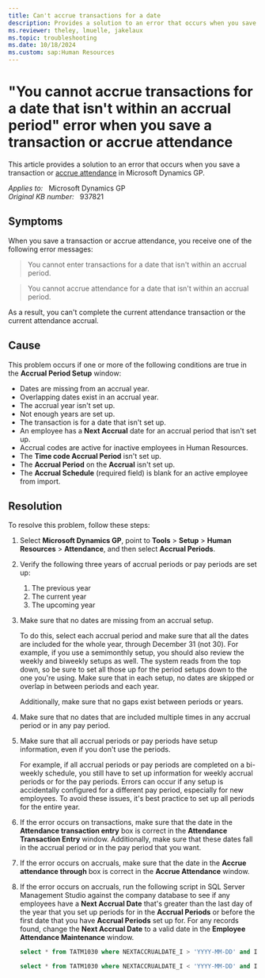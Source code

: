 ```yaml
---
title: Can't accrue transactions for a date
description: Provides a solution to an error that occurs when you save a transaction or accrue attendance in Microsoft Dynamics GP.
ms.reviewer: theley, lmuelle, jakelaux
ms.topic: troubleshooting
ms.date: 10/18/2024
ms.custom: sap:Human Resources
---
```

# "You cannot accrue transactions for a date that isn't within an accrual period" error when you save a transaction or accrue attendance

This article provides a solution to an error that occurs when you save a transaction or [accrue attendance](/dynamics-gp/payroll/humanresource#attendance-setup) in Microsoft Dynamics GP.

_Applies to:_ &nbsp; Microsoft Dynamics GP  
_Original KB number:_ &nbsp; 937821

## Symptoms

When you save a transaction or accrue attendance, you receive one of the following error messages:

> You cannot enter transactions for a date that isn't within an accrual period.

> You cannot accrue attendance for a date that isn't within an accrual period.

As a result, you can't complete the current attendance transaction or the current attendance accrual.

## Cause

This problem occurs if one or more of the following conditions are true in the **Accrual Period Setup** window:

- Dates are missing from an accrual year.
- Overlapping dates exist in an accrual year.
- The accrual year isn't set up.
- Not enough years are set up.
- The transaction is for a date that isn't set up.
- An employee has a **Next Accrual** date for an accrual period that isn't set up.
- Accrual codes are active for inactive employees in Human Resources.
- The **Time code Accrual Period** isn't set up.
- The **Accrual Period** on the **Accrual** isn't set up.
- The **Accrual Schedule** (required field) is blank for an active employee from import.

## Resolution

To resolve this problem, follow these steps:

1. Select **Microsoft Dynamics GP**, point to **Tools** > **Setup** > **Human Resources** > **Attendance**, and then select **Accrual Periods**.
2. Verify the following three years of accrual periods or pay periods are set up:

    1. The previous year
    1. The current year
    1. The upcoming year

3. ​​​Make sure that no dates are missing from an accrual setup.

   To do this, select each accrual period and make sure that all the dates are included for the whole year, through December 31 (not 30). For example, if you use a semimonthly setup, you should also review the weekly and biweekly setups as well. The system reads from the top down, so be sure to set all those up for the period setups down to the one you're using. Make sure that in each setup, no dates are skipped or overlap in between periods and each year.

    Additionally, make sure that no gaps exist between periods or years.

4. Make sure that no dates that are included multiple times in any accrual period or in any pay period.

5. Make sure that all accrual periods or pay periods have setup information, even if you don't use the periods.

   For example, if all accrual periods or pay periods are completed on a bi-weekly schedule, you still have to set up information for weekly accrual periods or for the pay periods. Errors can occur if any setup is accidentally configured for a different pay period, especially for new employees. To avoid these issues, it's best practice to set up all periods for the entire year.

6. If the error occurs on transactions, make sure that the date in the **Attendance transaction entry** box is correct in the **Attendance Transaction Entry** window. Additionally, make sure that these dates fall in the accrual period or in the pay period that you want.

7. If the error occurs on accruals, make sure that the date in the **Accrue attendance through** box is correct in the **Accrue Attendance** window.

8. ​​​​​​​If the error occurs on accruals, run the following script in SQL Server Management Studio against the company database to see if any employees have a **Next Accrual Date** that's greater than the last day of the year that you set up periods for in the **Accrual Periods** or before the first date that you have **Accrual Periods** set up for. For any records found, change the **Next Accrual Date** to a valid date in the **Employee Attendance Maintenance** window.

    ```sql
    select * from TATM1030 where NEXTACCRUALDATE_I > 'YYYY-MM-DD' and INACTIVE = 0 and TIMETYPE_I = 4 --Fill in the YYYY-MM-DD placeholder with the last day of the year that you have accrual periods set up for to see if any employees have a Next Accrual Date dated in the future.
    ```

    ```sql
    select * from TATM1030 where NEXTACCRUALDATE_I < 'YYYY-MM-DD' and INACTIVE = 0 and TIMETYPE_I = 4 --Fill in the YYYY-MM-DD placeholder with the first day of the year that you have accrual periods set up for to see if any employees have a Next Accrual Date dated in the past.
    ```
